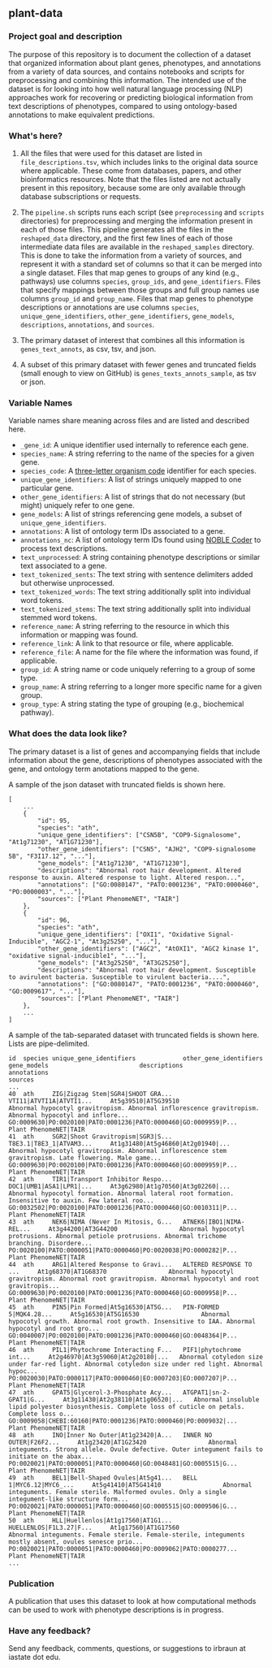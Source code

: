 ## plant-data

### Project goal and description
The purpose of this repository is to document the collection of a dataset that organized information about plant genes, phenotypes, and annotations from a variety of data sources, and contains notebooks and scripts for preprocessing and combining this information. The intended use of the dataset is for looking into how well natural language processing (NLP) approaches work for recovering or predicting biological information from text descriptions of phenotypes, compared to using ontology-based annotations to make equivalent predictions.

### What's here?
1. All the files that were used for this dataset are listed in `file_descriptions.tsv`, which includes links to the original data source where applicable. These come from databases, papers, and other bioinformatics resources. Note that the files listed are not actually present in this repository, because some are only available through database subscriptions or requests. 

2. The `pipeline.sh` scripts runs each script (see `preprocessing` and `scripts` directories) for preprocessing and merging the information present in each of those files. This pipeline generates all the files in the `reshaped_data` directory, and the first few lines of each of those intermediate data files are available in the `reshaped_samples` directory. This is done to take the information from a variety of sources, and represent it with a standard set of columns so that it can be merged into a single dataset. Files that map genes to groups of any kind (e.g., pathways) use columns `species`, `group_ids`, and `gene_identifiers`. Files that specify mappings between those groups and full group names use columns `group_id` and `group_name`. Files that map genes to phenotype descriptions or annotations are use columns `species`, `unique_gene_identifiers`, `other_gene_identifiers`, `gene_models`, `descriptions`, `annotations`, and `sources`.

3. The primary dataset of interest that combines all this information is `genes_text_annots`, as csv, tsv, and json. 

4. A subset of this primary dataset with fewer genes and truncated fields (small enough to view on GitHub) is `genes_texts_annots_sample`, as tsv or json.

### Variable Names
Variable names share meaning across files and are listed and described here.
* `_gene_id`: A unique identifier used internally to reference each gene.
* `species_name`: A string referring to the name of the species for a given gene.
* `species_code`: A [three-letter organism code](https://www.genome.jp/kegg/catalog/org_list.html) identifier for each species.
* `unique_gene_identifiers`: A list of strings uniquely mapped to one particular gene.
* `other_gene_identifiers`: A list of strings that do not necessary (but might) uniquely refer to one gene.
* `gene_models`: A list of strings referencing gene models, a subset of `unique_gene_identifiers`.
* `annotations`: A list of ontology term IDs associated to a gene.
* `annotations_nc`: A list of ontology term IDs found using [NOBLE Coder](http://ties.dbmi.pitt.edu/noble-coder/) to process text descriptions.
* `text_unprocessed`: A string containing phenotype descriptions or similar text associated to a gene.
* `text_tokenized_sents`: The text string with sentence delimiters added but otherwise unprocessed.
* `text_tokenized_words`: The text string additionally split into individual word tokens.
* `text_tokenized_stems`: The text string additionally split into individual stemmed word tokens.
* `reference_name`: A string referring to the resource in which this information or mapping was found.
* `reference_link`: A link to that resource or file, where applicable.
* `reference_file`: A name for the file where the information was found, if applicable.
* `group_id`: A string name or code uniquely referring to a group of some type. 
* `group_name`: A string referring to a longer more specific name for a given group.
* `group_type`: A string stating the type of grouping (e.g., biochemical pathway).



### What does the data look like?

The primary dataset is a list of genes and accompanying fields that include information about the gene, descriptions of phenotypes associated with the gene, and ontology term anotations mapped to the gene.

A sample of the json dataset with truncated fields is shown here.
```
[
    ...
    {
        "id": 95,
        "species": "ath", 
        "unique_gene_identifiers": ["CSN5B", "COP9-Signalosome", "At1g71230", "AT1G71230"],
        "other_gene_identifiers": ["CSN5", "AJH2", "COP9-signalosome 5B", "F3I17.12", "..."],
        "gene_models": ["At1g71230", "AT1G71230"],
        "descriptions": "Abnormal root hair development. Altered response to auxin. Altered response to light. Altered respon...",
        "annotations": ["GO:0080147", "PATO:0001236", "PATO:0000460", "PO:0000003", "..."],
        "sources": ["Plant PhenomeNET", "TAIR"]
    },
    {
        "id": 96,
        "species": "ath", 
        "unique_gene_identifiers": ["OXI1", "Oxidative Signal-Inducible", "AGC2-1", "At3g25250", "..."],
        "other_gene_identifiers": ["AGC2", "AtOXI1", "AGC2 kinase 1", "oxidative signal-inducible1", "..."],
        "gene_models": ["At3g25250", "AT3G25250"],
        "descriptions": "Abnormal root hair development. Susceptible to avirulent bacteria. Susceptible to virulent bacteria....",
        "annotations": ["GO:0080147", "PATO:0001236", "PATO:0000460", "GO:0009617", "..."],
        "sources": ["Plant PhenomeNET", "TAIR"]
    },
    ...
]
```

A sample of the tab-separated dataset with truncated fields is shown here. Lists are pipe-delimited.
```
id  species unique_gene_identifiers             other_gene_identifiers      gene_models                         descriptions                                                                                                annotations                                                         sources
...
40  ath     ZIG|Zigzag Stem|SGR4|SHOOT GRA...   VTI11|ATVTI1A|ATVTI1...     At5g39510|AT5G39510                 Abnormal hypocotyl gravitropism. Abnormal inflorescence gravitropism. Abnormal hypocotyl and inflore...     GO:0009630|PO:0020100|PATO:0001236|PATO:0000460|GO:0009959|P...     Plant PhenomeNET|TAIR
41  ath     SGR2|Shoot Gravitropism|SGR3|S...   T8E3.1|T8E3_1|ATVAM3...     At1g31480|At5g46860|At2g01940|...   Abnormal hypocotyl gravitropism. Abnormal inflorescence stem gravitropism. Late flowering. Male game...     GO:0009630|PO:0020100|PATO:0001236|PATO:0000460|GO:0009959|P...     Plant PhenomeNET|TAIR
42  ath     TIR1|Transport Inhibitor Respo...   DOC1|UMB1|ASA1|LPR1|...     At3g62980|At1g70560|At3g02260|...   Abnormal hypocotyl formation. Abnormal lateral root formation. Insensitive to auxin. Few lateral roo...     GO:0032502|PO:0020100|PATO:0001236|PATO:0000460|GO:0010311|P...     Plant PhenomeNET|TAIR
43  ath     NEK6|NIMA (Never In Mitosis, G...   ATNEK6|IBO1|NIMA-REL...     At3g44200|AT3G44200                 Abnormal hypocotyl protrusions. Abnormal petiole protrusions. Abnormal trichome branching. Disordere...     PO:0020100|PATO:0000051|PATO:0000460|PO:0020038|PO:0000282|P...     Plant PhenomeNET|TAIR
44  ath     ARG1|Altered Response to Gravi...   ALTERED RESPONSE TO ...     At1g68370|AT1G68370                 Abnormal hypocotyl gravitropism. Abnormal root gravitropism. Abnormal hypocotyl and root gravitropis...     GO:0009630|PO:0020100|PATO:0001236|PATO:0000460|GO:0009958|P...     Plant PhenomeNET|TAIR
45  ath     PIN5|Pin Formed|At5g16530|AT5G...   PIN-FORMED 5|MQK4.28...     At5g16530|AT5G16530                 Abnormal hypocotyl growth. Abnormal root growth. Insensitive to IAA. Abnormal hypocotyl and root gro...     GO:0040007|PO:0020100|PATO:0001236|PATO:0000460|GO:0048364|P...     Plant PhenomeNET|TAIR
46  ath     PIL1|Phytochrome Interacting F...   PIF1|phytochrome int...     At2g46970|At3g59060|At2g20180|...   Abnormal cotyledon size under far-red light. Abnormal cotyledon size under red light. Abnormal hypoc...     PO:0020030|PATO:0000117|PATO:0000460|EO:0007203|EO:0007207|P...     Plant PhenomeNET|TAIR
47  ath     GPAT5|Glycerol-3-Phosphate Acy...   ATGPAT1|sn-2-GPAT1|G...     At3g11430|At2g38110|At1g06520|...   Abnormal insoluble lipid polyester biosynthesis. Complete loss of cuticle on petals. Complete loss o...     GO:0009058|CHEBI:60160|PATO:0001236|PATO:0000460|PO:0009032|...     Plant PhenomeNET|TAIR
48  ath     INO|Inner No Outer|At1g23420|A...   INNER NO OUTER|F26F2...     At1g23420|AT1G23420                 Abnormal integuments. Strong allele. Ovule defective. Outer integument fails to initiate on the abax...     PO:0020021|PATO:0000051|PATO:0000460|GO:0048481|GO:0005515|G...     Plant PhenomeNET|TAIR
49  ath     BEL1|Bell-Shaped Ovules|At5g41...   BELL 1|MYC6.12|MYC6_...     At5g41410|AT5G41410                 Abnormal integuments. Female sterile. Malformed ovules. Only a single integument-like structure form...     PO:0020021|PATO:0000051|PATO:0000460|GO:0005515|GO:0009506|G...     Plant PhenomeNET|TAIR
50  ath     HLL|Huellenlos|At1g17560|AT1G1...   HUELLENLOS|F1L3.27|F...     At1g17560|AT1G17560                 Abnormal integuments. Female sterile. Female-sterile, integuments mostly absent, ovules senesce prio...     PO:0020021|PATO:0000051|PATO:0000460|PO:0009062|PATO:0000277...     Plant PhenomeNET|TAIR
...
```


### Publication
A publication that uses this dataset to look at how computational methods can be used to work with phenotype descriptions is in progress.



### Have any feedback?
Send any feedback, comments, questions, or suggestions to irbraun at iastate dot edu.
